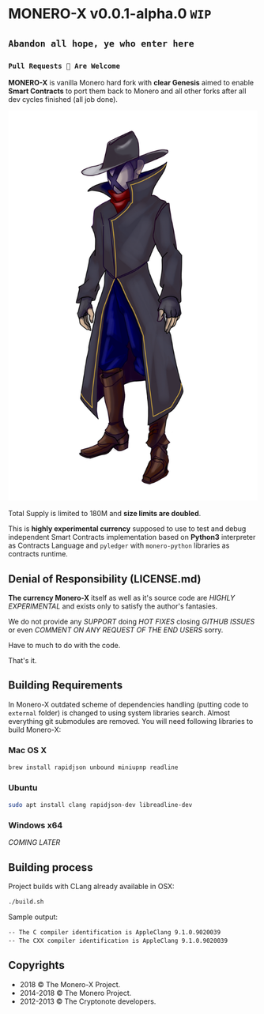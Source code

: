 # MONERO-X v0.0.1-alpha.0 `WIP`

## `Abandon all hope, ye who enter here`

### `Pull Requests 👮 Are Welcome`
 
**MONERO-X** is vanilla Monero hard fork with **clear Genesis** aimed to enable **Smart Contracts** to port them back to Monero and all other forks after all dev cycles finished (all job done).

![mr. X](./mrx.png)

Total Supply is limited to 180M and **size limits are doubled**.

This is **highly experimental currency** supposed to use to test and debug independent Smart Contracts implementation based on **Python3** interpreter as Contracts Language and `pyledger` with `monero-python` libraries as contracts runtime.

## Denial of Responsibility (LICENSE.md)

**The currency Monero-X** itself as well as it's source code are *HIGHLY EXPERIMENTAL* and exists only to satisfy the author's fantasies.

We do not provide any *SUPPORT* doing *HOT FIXES* closing *GITHUB ISSUES* or even *COMMENT ON ANY REQUEST OF THE END USERS* sorry.

Have to much to do with the code.

That's it.

## Building Requirements

In Monero-X outdated scheme of dependencies handling (putting code to `external` folder) is changed to using system
libraries search. Almost everything git submodules are removed. You will need following libraries to build Monero-X:

### Mac OS X

```bash
brew install rapidjson unbound miniupnp readline
```

### Ubuntu

```bash
sudo apt install clang rapidjson-dev libreadline-dev
```

### Windows x64

*COMING LATER*

## Building process

Project builds with CLang already available in OSX:

```bash
./build.sh
```

Sample output:

```bash
-- The C compiler identification is AppleClang 9.1.0.9020039
-- The CXX compiler identification is AppleClang 9.1.0.9020039
```

## Copyrights

- 2018 &copy; The Monero-X Project.
- 2014-2018 &copy; The Monero Project.   
- 2012-2013 &copy; The Cryptonote developers.

